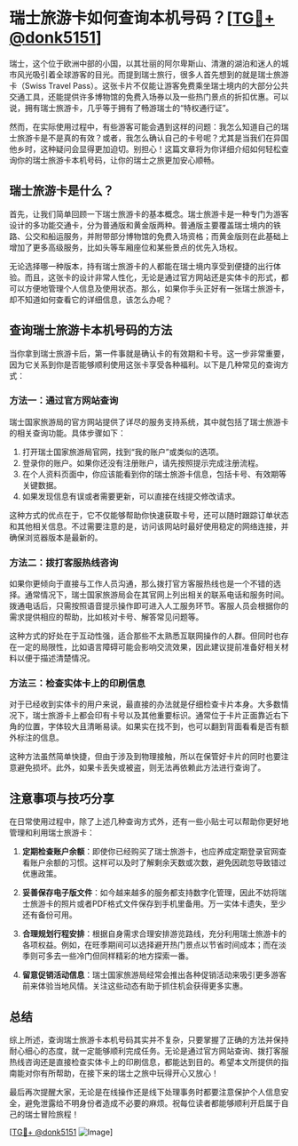 # 瑞士旅游卡如何查询本机号码？[[TG💪+ @donk5151](https://t.me/s/donk5151)]

瑞士，这个位于欧洲中部的小国，以其壮丽的阿尔卑斯山、清澈的湖泊和迷人的城市风光吸引着全球游客的目光。而提到瑞士旅行，很多人首先想到的就是瑞士旅游卡（Swiss Travel Pass）。这张卡片不仅能让游客免费乘坐瑞士境内的大部分公共交通工具，还能提供许多博物馆的免费入场券以及一些热门景点的折扣优惠。可以说，拥有瑞士旅游卡，几乎等于拥有了畅游瑞士的“特权通行证”。

然而，在实际使用过程中，有些游客可能会遇到这样的问题：我怎么知道自己的瑞士旅游卡是不是真的有效？或者，我怎么确认自己的卡号呢？尤其是当我们在异国他乡时，这种疑问会显得更加迫切。别担心！这篇文章将为你详细介绍如何轻松查询你的瑞士旅游卡本机号码，让你的瑞士之旅更加安心顺畅。

## 瑞士旅游卡是什么？

首先，让我们简单回顾一下瑞士旅游卡的基本概念。瑞士旅游卡是一种专门为游客设计的多功能交通卡，分为普通版和黄金版两种。普通版主要覆盖瑞士境内的铁路、公交和船运服务，并附带部分博物馆的免费入场资格；而黄金版则在此基础上增加了更多高级服务，比如头等车厢座位和某些景点的优先入场权。

无论选择哪一种版本，持有瑞士旅游卡的人都能在瑞士境内享受到便捷的出行体验。而且，这张卡的设计非常人性化，无论是通过官方网站还是实体卡的形式，都可以方便地管理个人信息及使用状态。那么，如果你手头正好有一张瑞士旅游卡，却不知道如何查看它的详细信息，该怎么办呢？

## 查询瑞士旅游卡本机号码的方法

当你拿到瑞士旅游卡后，第一件事就是确认卡的有效期和卡号。这一步非常重要，因为它关系到你是否能够顺利使用这张卡享受各种福利。以下是几种常见的查询方式：

### 方法一：通过官方网站查询

瑞士国家旅游局的官方网站提供了详尽的服务支持系统，其中就包括了瑞士旅游卡的相关查询功能。具体步骤如下：

1. 打开瑞士国家旅游局官网，找到“我的账户”或类似的选项。
2. 登录你的账户。如果你还没有注册账户，请先按照提示完成注册流程。
3. 在个人资料页面中，你应该能看到你的瑞士旅游卡信息，包括卡号、有效期等关键数据。
4. 如果发现信息有误或者需要更新，可以直接在线提交修改请求。

这种方式的优点在于，它不仅能够帮助你快速获取卡号，还可以随时跟踪订单状态和其他相关信息。不过需要注意的是，访问该网站时最好使用稳定的网络连接，并确保浏览器版本是最新的。

### 方法二：拨打客服热线咨询

如果你更倾向于直接与工作人员沟通，那么拨打官方客服热线也是一个不错的选择。通常情况下，瑞士国家旅游局会在其官网上列出相关的联系电话和服务时间。拨通电话后，只需按照语音提示操作即可进入人工服务环节。客服人员会根据你的需求提供相应的帮助，比如核对卡号、解答常见问题等。

这种方式的好处在于互动性强，适合那些不太熟悉互联网操作的人群。但同时也存在一定的局限性，比如语言障碍可能会影响交流效果，因此建议提前准备好相关材料以便于描述清楚情况。

### 方法三：检查实体卡上的印刷信息

对于已经收到实体卡的用户来说，最直接的办法就是仔细检查卡片本身。大多数情况下，瑞士旅游卡上都会印有卡号以及其他重要标识。通常位于卡片正面靠近右下角的位置，字体较大且清晰易读。如果实在找不到，也可以翻到背面看看是否有额外标注的信息。

这种方法虽然简单快捷，但由于涉及到物理接触，所以在保管好卡片的同时也要注意避免损坏。此外，如果卡丢失或被盗，则无法再依赖此方法进行查询了。

## 注意事项与技巧分享

在日常使用过程中，除了上述几种查询方式外，还有一些小贴士可以帮助你更好地管理和利用瑞士旅游卡：

1. **定期检查账户余额**：即使你已经购买了瑞士旅游卡，也应养成定期登录官网查看账户余额的习惯。这样可以及时了解剩余天数或次数，避免因疏忽导致错过优惠政策。
   
2. **妥善保存电子版文件**：如今越来越多的服务都支持数字化管理，因此不妨将瑞士旅游卡的照片或者PDF格式文件保存到手机里备用。万一实体卡遗失，至少还有备份可用。

3. **合理规划行程安排**：根据自身需求合理安排游览路线，充分利用瑞士旅游卡的各项权益。例如，在旺季期间可以选择避开热门景点以节省时间成本；而在淡季则可多去一些冷门但同样精彩的地方探索一番。

4. **留意促销活动信息**：瑞士国家旅游局经常会推出各种促销活动来吸引更多游客前来体验当地风情。关注这些动态有助于抓住机会获得更多实惠。

## 总结

综上所述，查询瑞士旅游卡本机号码其实并不复杂，只要掌握了正确的方法并保持耐心细心的态度，就一定能够顺利完成任务。无论是通过官方网站查询、拨打客服热线咨询还是直接检查实体卡上的印刷信息，都能达到目的。希望本文所提供的指南能对你有所帮助，在接下来的瑞士之旅中玩得开心又放心！

最后再次提醒大家，无论是在线操作还是线下处理事务时都要注意保护个人信息安全，避免泄露给不明身份者造成不必要的麻烦。祝每位读者都能够顺利开启属于自己的瑞士冒险旅程！

[[TG💪+ @donk5151](https://t.me/s/donk5151) ![Image](https://i.postimg.cc/rwNCRYN7/Snipaste-2025-04-30-17-27-05.png)]